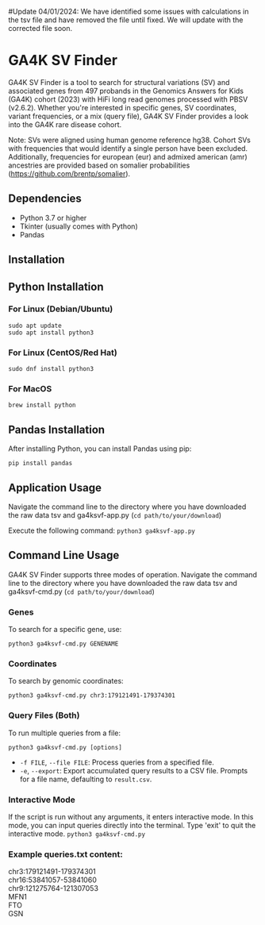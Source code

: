 #Update 04/01/2024: We have identified some issues with calculations in the tsv file and have removed the file until fixed. We will update with the corrected file soon.


# GA4K SV Finder
GA4K SV Finder is a tool to search for structural variations (SV) and associated genes from 497 probands in the Genomics Answers for Kids (GA4K) cohort (2023) with HiFi long read genomes processed with PBSV (v2.6.2). Whether you're interested in specific genes, SV coordinates, variant frequencies, or a mix (query file), GA4K SV Finder provides a look into the GA4K rare disease cohort.

Note: SVs were aligned using human genome reference hg38. Cohort SVs with frequencies that would identify a single person have been excluded. Additionally, frequencies for european (eur) and admixed american (amr) ancestries are provided based on somalier probabilities (https://github.com/brentp/somalier).

## Dependencies
- Python 3.7 or higher
- Tkinter (usually comes with Python)
- Pandas

## Installation
## Python Installation
### For Linux (Debian/Ubuntu)
`sudo apt update`  
`sudo apt install python3`

### For Linux (CentOS/Red Hat)
`sudo dnf install python3`  

### For MacOS
`brew install python`  

## Pandas Installation
After installing Python, you can install Pandas using pip:  

`pip install pandas`  

## Application Usage
Navigate the command line to the directory where you have downloaded the raw data tsv and ga4ksvf-app.py (`cd path/to/your/download`)

Execute the following command:
`python3 ga4ksvf-app.py`

## Command Line Usage
GA4K SV Finder supports three modes of operation.
Navigate the command line to the directory where you have downloaded the raw data tsv and ga4ksvf-cmd.py (`cd path/to/your/download`)

### Genes
To search for a specific gene, use:  

`python3 ga4ksvf-cmd.py GENENAME`  

### Coordinates
To search by genomic coordinates:  

`python3 ga4ksvf-cmd.py chr3:179121491-179374301`  

### Query Files (Both)
To run multiple queries from a file:  

`python3 ga4ksvf-cmd.py [options]` 

- `-f FILE`, `--file FILE`: Process queries from a specified file.
- `-e`, `--export`: Export accumulated query results to a CSV file. Prompts for a file name, defaulting to `result.csv`.

### Interactive Mode

If the script is run without any arguments, it enters interactive mode. In this mode, you can input queries directly into the terminal. Type 'exit' to quit the interactive mode.
`python3 ga4ksvf-cmd.py`

### Example queries.txt content:
chr3:179121491-179374301  
chr16:53841057-53841060  
chr9:121275764-121307053  
MFN1  
FTO  
GSN  
